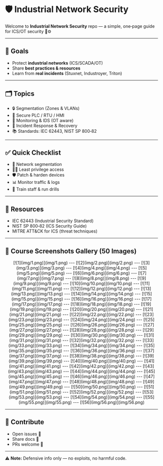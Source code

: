 # 🛡️ Industrial Network Security

Welcome to **Industrial Network Security** repo — a simple, one‑page guide for ICS/OT security 🚦⚙️

---

## 🎯 Goals

* Protect **industrial networks** (ICS/SCADA/OT)
* Share **best practices & resources**
* Learn from **real incidents** (Stuxnet, Industroyer, Triton)

---

## 🗂️ Topics

* 🔒 Segmentation (Zones & VLANs)
* 🧰 Secure PLC / RTU / HMI
* 👀 Monitoring & IDS (OT aware)
* 🚨 Incident Response & Recovery
* 📚 Standards: IEC 62443, NIST SP 800‑82

---

## ✅ Quick Checklist

* 🔐 Network segmentation
* 🧑‍💻 Least privilege access
* 🛡️ Patch & harden devices
* 📊 Monitor traffic & logs
* 📕 Train staff & run drills

---

## 📘 Resources

* IEC 62443 (Industrial Security Standard)
* NIST SP 800‑82 (ICS Security Guide)
* MITRE ATT&CK for ICS (threat techniques)

---

## 📸 Course Screenshots Gallery (50 Images)
<p align="center">
[![1](img/1.png)](img/1.png)  
---
[![2](img/2.png)](img/2.png)  
---
[![3](img/3.png)](img/3.png)  
---
[![4](img/4.png)](img/4.png)  
---
[![5](img/5.png)](img/5.png)  
---
[![6](img/6.png)](img/6.png)  
---
[![7](img/7.png)](img/7.png)  
---
[![8](img/8.png)](img/8.png)  
---
[![9](img/9.png)](img/9.png)  
---
[![10](img/10.png)](img/10.png)  
---
[![11](img/11.png)](img/11.png)  
---
[![12](img/12.png)](img/12.png)  
---
[![13](img/13.png)](img/13.png)  
---
[![14](img/14.png)](img/14.png)  
---
[![15](img/15.png)](img/15.png)  
---
[![16](img/16.png)](img/16.png)  
---
[![17](img/17.png)](img/17.png)  
---
[![18](img/18.png)](img/18.png)  
---
[![19](img/19.png)](img/19.png)  
---
[![20](img/20.png)](img/20.png)  
---
[![21](img/21.png)](img/21.png)  
---
[![22](img/22.png)](img/22.png)  
---
[![23](img/23.png)](img/23.png)  
---
[![24](img/24.png)](img/24.png)  
---
[![25](img/25.png)](img/25.png)  
---
[![26](img/26.png)](img/26.png)  
---
[![27](img/27.png)](img/27.png)  
---
[![28](img/28.png)](img/28.png)  
---
[![29](img/29.png)](img/29.png)  
---
[![30](img/30.png)](img/30.png)  
---
[![31](img/31.png)](img/31.png)  
---
[![32](img/32.png)](img/32.png)  
---
[![33](img/33.png)](img/33.png)  
---
[![34](img/34.png)](img/34.png)  
---
[![35](img/35.png)](img/35.png)  
---
[![36](img/36.png)](img/36.png)  
---
[![37](img/37.png)](img/37.png)  
---
[![38](img/38.png)](img/38.png)  
---
[![39](img/39.png)](img/39.png)  
---
[![40](img/40.png)](img/40.png)  
---
[![41](img/41.png)](img/41.png)  
---
[![42](img/42.png)](img/42.png)  
---
[![43](img/43.png)](img/43.png)  
---
[![44](img/44.png)](img/44.png)  
---
[![45](img/45.png)](img/45.png)  
---
[![46](img/46.png)](img/46.png)  
---
[![47](img/47.png)](img/47.png)  
---
[![48](img/48.png)](img/48.png)  
---
[![49](img/49.png)](img/49.png)  
---
[![50](img/50.png)](img/50.png)  
---
[![51](img/51.png)](img/51.png)  
---
[![52](img/52.png)](img/52.png)  
---
[![53](img/53.png)](img/53.png)  
---
[![54](img/54.png)](img/54.png)  
---
[![55](img/55.png)](img/55.png)  
---
[![56](img/56.png)](img/56.png)  

  
</p>





---

## 🤝 Contribute

* Open issues 📝
* Share docs 📄
* PRs welcome 🚀

---

⚠️ **Note:** Defensive info only — no exploits, no harmful code.
